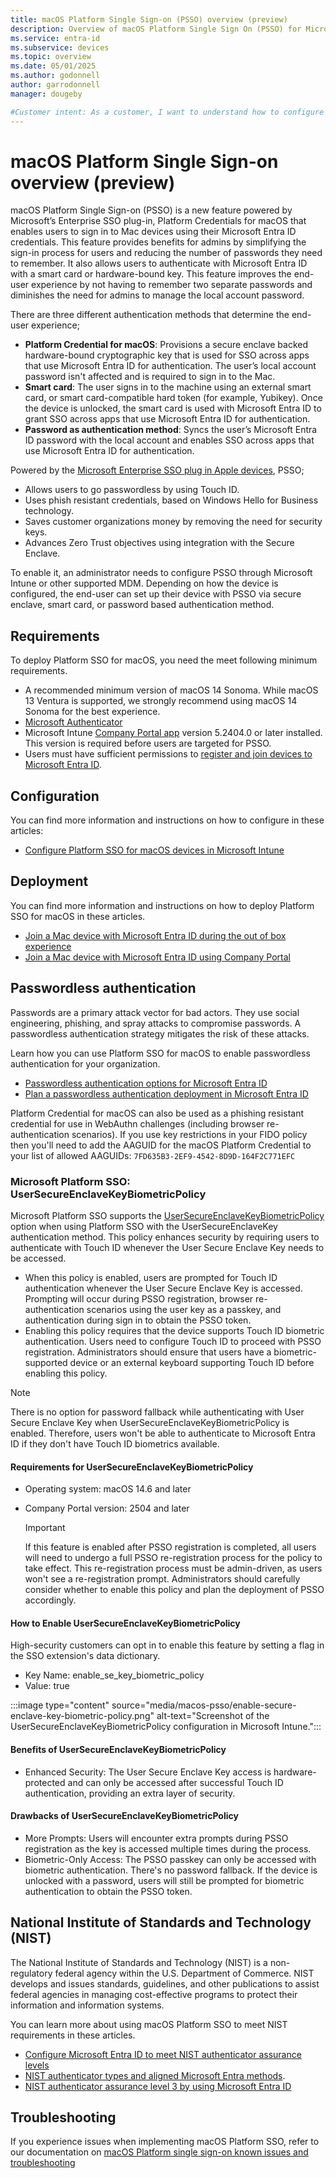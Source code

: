 ```yaml
---
title: macOS Platform Single Sign-on (PSSO) overview (preview)
description: Overview of macOS Platform Single Sign On (PSSO) for Microsoft Entra ID registered devices.
ms.service: entra-id
ms.subservice: devices
ms.topic: overview
ms.date: 05/01/2025
ms.author: godonnell
author: garrodonnell
manager: dougeby

#Customer intent: As a customer, I want to understand how to configure macOS Platform Single Sign-on (PSSO) for Microsoft Entra ID registered devices.
---
```


# macOS Platform Single Sign-on overview (preview)

macOS Platform Single Sign-on (PSSO) is a new feature powered by Microsoft’s Enterprise SSO plug-in, Platform Credentials for macOS that enables users to sign in to Mac devices using their Microsoft Entra ID credentials. This feature provides benefits for admins by simplifying the sign-in process for users and reducing the number of passwords they need to remember. It also allows users to authenticate with Microsoft Entra ID with a smart card or hardware-bound key. This feature improves the end-user experience by not having to remember two separate passwords and diminishes the need for admins to manage the local account password. 

There are three different authentication methods that determine the end-user experience;

* **Platform Credential for macOS**: Provisions a secure enclave backed hardware-bound cryptographic key that is used for SSO across apps that use Microsoft Entra ID for authentication. The user’s local account password isn't affected and is required to sign in to the Mac.
* **Smart card**: The user signs in to the machine using an external smart card, or smart card-compatible hard token (for example, Yubikey). Once the device is unlocked, the smart card is used with Microsoft Entra ID to grant SSO across apps that use Microsoft Entra ID for authentication.
* **Password as authentication method**: Syncs the user’s Microsoft Entra ID password with the local account and enables SSO across apps that use Microsoft Entra ID for authentication.

Powered by the [Microsoft Enterprise SSO plug in Apple devices](../../identity-platform/apple-sso-plugin.md), PSSO;

* Allows users to go passwordless by using Touch ID.
* Uses phish resistant credentials, based on Windows Hello for Business technology.
* Saves customer organizations money by removing the need for security keys.
* Advances Zero Trust objectives using integration with the Secure Enclave.

To enable it, an administrator needs to configure PSSO through Microsoft Intune or other supported MDM. Depending on how the device is configured, the end-user can set up their device with PSSO via secure enclave, smart card, or password based authentication method.

## Requirements

To deploy Platform SSO for macOS, you need the meet following minimum requirements.

* A recommended minimum version of macOS 14 Sonoma. While macOS 13 Ventura is supported, we strongly recommend using macOS 14 Sonoma for the best experience.
* [Microsoft Authenticator](https://support.microsoft.com/account-billing/how-to-use-the-microsoft-authenticator-app-9783c865-0308-42fb-a519-8cf666fe0acc)
* Microsoft Intune [Company Portal app](/mem/intune/apps/apps-company-portal-macos) version 5.2404.0 or later installed. This version is required before users are targeted for PSSO.
* Users must have sufficient permissions to [register and join devices to Microsoft Entra ID](./troubleshoot-macos-platform-single-sign-on-extension.md?tabs=macOS14#insufficient-permissions).

## Configuration

You can find more information and instructions on how to configure in these articles:

- [Configure Platform SSO for macOS devices in Microsoft Intune](/mem/intune/configuration/platform-sso-macos)

## Deployment

You can find more information and instructions on how to deploy Platform SSO for macOS in these articles.

* [Join a Mac device with Microsoft Entra ID during the out of box experience](./device-join-macos-platform-single-sign-on.md)
* [Join a Mac device with Microsoft Entra ID using Company Portal](./device-join-microsoft-entra-company-portal.md)

## Passwordless authentication

Passwords are a primary attack vector for bad actors. They use social engineering, phishing, and spray attacks to compromise passwords. A passwordless authentication strategy mitigates the risk of these attacks.

Learn how you can use Platform SSO for macOS to enable passwordless authentication for your organization.

* [Passwordless authentication options for Microsoft Entra ID](../../identity/authentication/concept-authentication-passwordless.md)
* [Plan a passwordless authentication deployment in Microsoft Entra ID](../../identity/authentication/howto-authentication-passwordless-deployment.md)

Platform Credential for macOS can also be used as a phishing resistant credential for use in WebAuthn challenges (including browser re-authentication scenarios). If you use key restrictions in your FIDO policy then you'll need to add the AAGUID for the macOS Platform Credential to your list of allowed AAGUIDs: `7FD635B3-2EF9-4542-8D9D-164F2C771EFC`

### Microsoft Platform SSO: UserSecureEnclaveKeyBiometricPolicy

Microsoft Platform SSO supports the [UserSecureEnclaveKeyBiometricPolicy](https://developer.apple.com/documentation/authenticationservices/asauthorizationproviderextensionloginconfiguration/usersecureenclavekeybiometricpolicy) option when using Platform SSO with the UserSecureEnclaveKey authentication method. This policy enhances security by requiring users to authenticate with Touch ID whenever the User Secure Enclave Key needs to be accessed.

- When this policy is enabled, users are prompted for Touch ID authentication whenever the User Secure Enclave Key is accessed. Prompting will occur during PSSO registration, browser re-authentication scenarios using the user key as a passkey, and authentication during sign in to obtain the PSSO token.
- Enabling this policy requires that the device supports Touch ID biometric authentication. Users need to configure Touch ID to proceed with PSSO registration. Administrators should ensure that users have a biometric-supported device or an external keyboard supporting Touch ID before enabling this policy.

> [!NOTE]
> There is no option for password fallback while authenticating with User Secure Enclave Key when UserSecureEnclaveKeyBiometricPolicy is enabled. Therefore, users won't be able to authenticate to Microsoft Entra ID if they don't have Touch ID biometrics available.

#### Requirements for UserSecureEnclaveKeyBiometricPolicy

- Operating system: macOS 14.6 and later
- Company Portal version: 2504 and later

   > [!IMPORTANT]
   > If this feature is enabled after PSSO registration is completed, all users will need to undergo a full PSSO re-registration process for the policy to take effect. This re-registration process must be admin-driven, as users won't see a re-registration prompt. Administrators should carefully consider whether to enable this policy and plan the deployment of PSSO accordingly. 

#### How to Enable UserSecureEnclaveKeyBiometricPolicy

High-security customers can opt in to enable this feature by setting a flag in the SSO extension's data dictionary.

- Key Name: enable_se_key_biometric_policy
- Value: true

:::image type="content" source="media/macos-psso/enable-secure-enclave-key-biometric-policy.png" alt-text="Screenshot of the UserSecureEnclaveKeyBiometricPolicy configuration in Microsoft Intune.":::

#### Benefits of UserSecureEnclaveKeyBiometricPolicy

- Enhanced Security: The User Secure Enclave Key access is hardware-protected and can only be accessed after successful Touch ID authentication, providing an extra layer of security.

#### Drawbacks of UserSecureEnclaveKeyBiometricPolicy

- More Prompts: Users will encounter extra prompts during PSSO registration as the key is accessed multiple times during the process.
- Biometric-Only Access: The PSSO passkey can only be accessed with biometric authentication. There's no password fallback. If the device is unlocked with a password, users will still be prompted for biometric authentication to obtain the PSSO token.

## National Institute of Standards and Technology (NIST)

The National Institute of Standards and Technology (NIST) is a non-regulatory federal agency within the U.S. Department of Commerce. NIST develops and issues standards, guidelines, and other publications to assist federal agencies in managing cost-effective programs to protect their information and information systems.

You can learn more about using macOS Platform SSO to meet NIST requirements in these articles.

* [Configure Microsoft Entra ID to meet NIST authenticator assurance levels](../../standards/nist-overview.md)
* [NIST authenticator types and aligned Microsoft Entra methods](../../standards/nist-authenticator-types.md).
* [NIST authenticator assurance level 3 by using Microsoft Entra ID](../../standards/nist-authenticator-assurance-level-3.md)

## Troubleshooting 

If you experience issues when implementing macOS Platform SSO, refer to our documentation on [macOS Platform single sign-on known issues and troubleshooting](troubleshoot-macos-platform-single-sign-on-extension.md)

